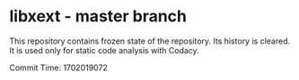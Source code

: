 # libxext - master branch

This repository contains frozen state of the repository.
Its history is cleared. It is used only for static code
analysis with Codacy.

Commit Time: 1702019072